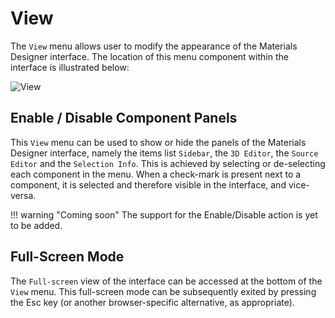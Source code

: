 # View

The `View` menu allows user to modify the appearance of the Materials Designer interface. The location of this menu component within the interface is illustrated below:

![View](../../images/materials-designer/view-menu.png "View")


## Enable / Disable Component Panels

This `View` menu can be used to show or hide the panels of the Materials Designer interface, namely the items list `Sidebar`, the `3D Editor`, the `Source Editor` and the `Selection Info`. This is achieved by selecting or de-selecting each component in the menu. When a check-mark is present next to a component, it is selected and therefore visible in the interface, and vice-versa.

!!! warning "Coming soon"
    The support for the Enable/Disable action is yet to be added.

## Full-Screen Mode

The `Full-screen` <i class="zmdi zmdi-fullscreen zmdi-hc-border"></i> view of the interface can be accessed at the bottom of the `View` menu. This full-screen mode can be subsequently exited by pressing the Esc key (or another browser-specific alternative, as appropriate). 
